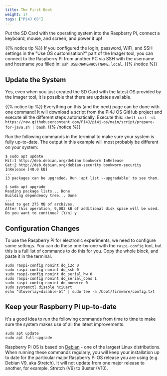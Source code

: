 ```yaml
---
title: The First Boot
weight: 17
tags: ["Pi4J OS"]
---
```


Put the SD Card with the operating system into the Raspberry Pi, connect a keyboard, mouse, and screen, and power it up!

{{% notice tip %}}
If you configured the login, password, WiFi, and SSH settings in the "Use OS customisation?" part of the Imager tool, you can connect to the Raspberry Pi from another PC via SSH with the username and hostname you filled in: `ssh USERNAME@HOSTNAME.local`.
{{% /notice %}}

## Update the System

Yes, even when you just created the SD Card with the latest OS provided by the Imager tool, it is possible that there are updates available. 

{{% notice tip %}}
Everything on this (and the next) page can be done with one command! It will download a script from the Pi4J OS GitHub project and execute all the different steps automatically. Execute this: `shell
curl -sL https://raw.githubusercontent.com/Pi4J/pi4j-os/main/script/prepare-for-java.sh | bash`.
{{% /notice %}}

Run the following commands in the terminal to make sure your system is fully up-to-date. The output in this example will most probably be different on your system:

```shell
$ sudo apt update
Hit:1 http://deb.debian.org/debian bookworm InRelease
Get:2 http://deb.debian.org/debian-security bookworm-security InRelease [48.0 kB]
...
13 packages can be upgraded. Run 'apt list --upgradable' to see them.

$ sudo apt upgrade
Reading package lists... Done
Building dependency tree... Done
...
Need to get 275 MB of archives.
After this operation, 9,003 kB of additional disk space will be used.
Do you want to continue? [Y/n] y
```

## Configuration Changes

To use the Raspberry Pi for electronic experiments, we need to configure some settings. You can do these one-by-one with the `raspi-config` tool, but this is a full list of commands to do this for you. Copy the whole block, and paste it in the terminal.

```shell
sudo raspi-config nonint do_i2c 0
sudo raspi-config nonint do_ssh 0
sudo raspi-config nonint do_serial_hw 0
sudo raspi-config nonint do_serial_cons 1
sudo raspi-config nonint do_onewire 0
sudo systemctl disable hciuart
echo "dtoverlay=disable-bt" | sudo tee -a /boot/firmware/config.txt
```

## Keep your Raspberry Pi up-to-date

It's a good idea to run the following commands from time to time to make sure the system makes use of all the latest improvements.

```shell
sudo apt update
sudo apt full-upgrade
```

Raspberry Pi OS is based on [Debian](https://www.debian.org/) - one of the largest Linux distributions. When running
these commands regularly, you will keep your installation up to date for the particular major Raspberry Pi OS
release you are using (e.g. Debian V9, aka Stretch). It will not update from one major release to another, for example, Stretch (V9) to Buster (V10).